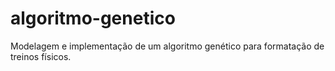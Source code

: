 # algoritmo-genetico
Modelagem e implementação de um algoritmo genético para formatação de treinos físicos.
